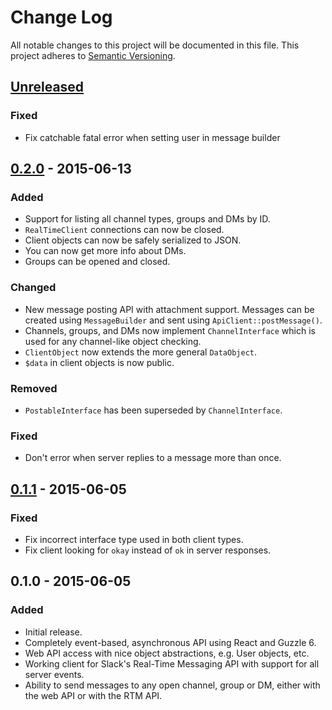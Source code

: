 # Change Log
All notable changes to this project will be documented in this file.
This project adheres to [Semantic Versioning](http://semver.org/).

## [Unreleased][unreleased]
### Fixed
- Fix catchable fatal error when setting user in message builder

## [0.2.0] - 2015-06-13
### Added
- Support for listing all channel types, groups and DMs by ID.
- `RealTimeClient` connections can now be closed.
- Client objects can now be safely serialized to JSON.
- You can now get more info about DMs.
- Groups can be opened and closed.

### Changed
- New message posting API with attachment support. Messages can be created using `MessageBuilder` and sent using `ApiClient::postMessage()`.
- Channels, groups, and DMs now implement `ChannelInterface` which is used for any channel-like object checking.
- `ClientObject` now extends the more general `DataObject`.
- `$data` in client objects is now public.

### Removed
- `PostableInterface` has been superseded by `ChannelInterface`.

### Fixed
- Don't error when server replies to a message more than once.

## [0.1.1] - 2015-06-05
### Fixed
- Fix incorrect interface type used in both client types.
- Fix client looking for `okay` instead of `ok` in server responses.

## 0.1.0 - 2015-06-05
### Added
- Initial release.
- Completely event-based, asynchronous API using React and Guzzle 6.
- Web API access with nice object abstractions, e.g. User objects, etc.
- Working client for Slack's Real-Time Messaging API with support for all server events.
- Ability to send messages to any open channel, group or DM, either with the web API or with the RTM API.

[unreleased]: https://github.com/coderstephen/slack-client/compare/v0.2.0...HEAD
[0.2.0]: https://github.com/coderstephen/slack-client/compare/v0.1.1...v0.2.0
[0.1.1]: https://github.com/coderstephen/slack-client/compare/v0.1.0...v0.1.1
